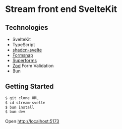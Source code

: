 # Stream front end SvelteKit

## Technologies

- SvelteKit
- TypeScript
- [shadcn-svelte](https://www.shadcn-svelte.com/)
- [Formsnap](https://www.formsnap.dev/docs/introduction)
- [Superforms](https://superforms.rocks/)
- [Zod](https://zod.dev) Form Validation
- Bun

## Getting Started

```bash
$ git clone URL
$ cd stream-svelte
$ bun install
$ bun dev
```

Open [http://localhost:5173](http://localhost:5173)

